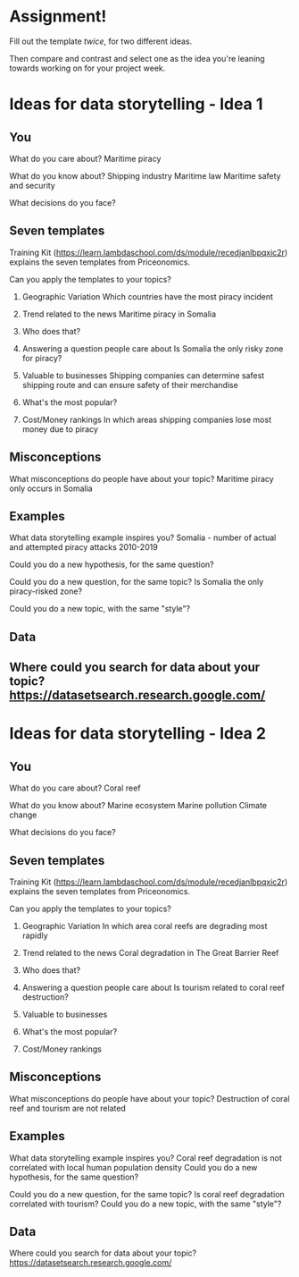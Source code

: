 # Assignment!

Fill out the template *twice*, for two different ideas.

Then compare and contrast and select one as the idea you're leaning towards
working on for your project week.


# Ideas for data storytelling - Idea 1

## You

What do you care about?
Maritime piracy

What do you know about?
Shipping industry
Maritime law
Maritime safety and security

What decisions do you face?


## Seven templates

Training Kit (https://learn.lambdaschool.com/ds/module/recedjanlbpqxic2r) explains the seven templates from Priceonomics.

Can you apply the templates to your topics? 

1. Geographic Variation
Which countries have the most piracy incident

2. Trend related to the news
Maritime piracy in Somalia

3. Who does that?


4. Answering a question people care about
Is Somalia the only risky zone for piracy?

5. Valuable to businesses
Shipping companies can determine safest shipping route and can ensure safety of their merchandise

6. What's the most popular?


7. Cost/Money rankings
In which areas shipping companies lose most money due to piracy

## Misconceptions

What misconceptions do people have about your topic?
Maritime piracy only occurs in Somalia

## Examples

What data storytelling example inspires you?
Somalia - number of actual and attempted piracy attacks 2010-2019

Could you do a new hypothesis, for the same question?


Could you do a new question, for the same topic?
Is Somalia the only piracy-risked zone?

Could you do a new topic, with the same "style"?


## Data

Where could you search for data about your topic?
https://datasetsearch.research.google.com/
---

# Ideas for data storytelling - Idea 2

## You

What do you care about?
Coral reef

What do you know about?
Marine ecosystem
Marine pollution
Climate change

What decisions do you face?


## Seven templates

Training Kit (https://learn.lambdaschool.com/ds/module/recedjanlbpqxic2r) explains the seven templates from Priceonomics.

Can you apply the templates to your topics? 

1. Geographic Variation
In which area coral reefs are degrading most rapidly 

2. Trend related to the news
Coral degradation in The Great Barrier Reef

3. Who does that?
 

4. Answering a question people care about
Is tourism related to coral reef destruction?

5. Valuable to businesses


6. What's the most popular?


7. Cost/Money rankings


## Misconceptions

What misconceptions do people have about your topic?
Destruction of coral reef and tourism are not related

## Examples

What data storytelling example inspires you?
Coral reef degradation is not correlated with local human population density
Could you do a new hypothesis, for the same question?

Could you do a new question, for the same topic?
Is coral reef degradation correlated with tourism?
Could you do a new topic, with the same "style"?


## Data

Where could you search for data about your topic?
https://datasetsearch.research.google.com/
